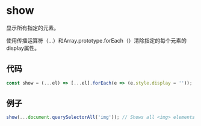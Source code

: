 # show

显示所有指定的元素。

使用传播运算符（...）和Array.prototype.forEach（）清除指定的每个元素的display属性。

## 代码

```js
const show = (...el) => [...el].forEach(e => (e.style.display = ''));
```

## 例子

```js
show(...document.querySelectorAll('img')); // Shows all <img> elements on the page
```
